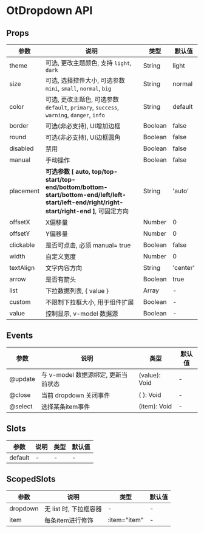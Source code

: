 # OtDropdown API

## Props

| 参数 | 说明 | 类型 | 默认值 |
| --- | --- | --- | --- |
| theme | 可选, 更改主题颜色, 支持 `light`, `dark` | String | light |
| size | 可选, 选择控件大小, 可选参数 `mini`, `small`, `normal`, `big` | String | normal |
| color | 可选, 更改主题色, 可选参数 `default`, `primary`, `success`, `warning`, `danger`, `info` | String | default |
| border | 可选(非必支持), UI增加边框 | Boolean | false |
| round | 可选(非必支持), UI边框圆角 | Boolean | false |
| disabled | 禁用 | Boolean | false |
| manual | 手动操作 | Boolean | false |
| placement | **可选参数 [ auto, top/top-start/top-end/bottom/bottom-start/bottom-end/left/left-start/left-end/right/right-start/right-end ]**, 可固定方向 | String | 'auto' |
| offsetX | X偏移量 | Number | 0 |
| offsetY | Y偏移量 | Number | 0 |
| clickable | 是否可点击, 必须 manual= true | Boolean | false |
| width | 自定义宽度 | Number | 0 |
| textAlign | 文字内容方向 | String | 'center' |
| arrow | 是否有箭头 | Boolean | true |
| list | 下拉数据列表, { value } | Array | - |
| custom | 不限制下拉框大小, 用于组件扩展 | Boolean | - |
| value | 控制显示, v-model 数据源 | Boolean | - |

## Events

| 参数 | 说明 | 类型 | 默认值 |
| --- | --- | --- | --- |
| @update |  与 v-model 数据源绑定, 更新当前状态 | (value): Void | - |
| @close |  当前 dropdown 关闭事件 | ( ): Void | - |
| @select |  选择某条item事件 | (item): Void | - |

## Slots

| 参数 | 说明 | 类型 | 默认值 |
| --- | --- | --- | --- |
| default | - | - | - |

## ScopedSlots

| 参数 | 说明 | 类型 | 默认值 |
| --- | --- | --- | --- |
| dropdown | 无 list 时, 下拉框容器 | - | - |
| item | 每条item进行修饰 | :item="item" | - |

